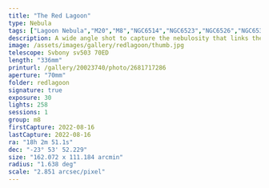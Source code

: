 ```yaml
---
title: "The Red Lagoon"
type: Nebula
tags: ["Lagoon Nebula","M20","M8","NGC6514","NGC6523","NGC6526","NGC6530","The star 4 Sgr","The star 5 Sgr","The star 7 Sgr","The star 9 Sgr","Trifid Nebula"]
description: A wide angle shot to capture the nebulosity that links the Lagoon Nebula with its nearby companion the Trifid Nebula.
image: /assets/images/gallery/redlagoon/thumb.jpg
telescope: Svbony sv503 70ED
length: "336mm"
printurl: /gallery/20023740/photo/2681717286
aperture: "70mm"
folder: redlagoon
signature: true
exposure: 30
lights: 258
sessions: 1
group: m8
firstCapture: 2022-08-16
lastCapture: 2022-08-16
ra: "18h 2m 51.1s"
dec: "-23° 53' 52.229"
size: "162.072 x 111.184 arcmin"
radius: "1.638 deg"
scale: "2.851 arcsec/pixel"
---
```

